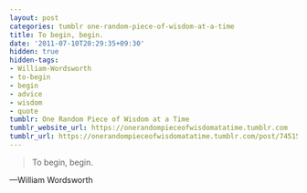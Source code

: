 ```yaml
---
layout: post
categories: tumblr one-random-piece-of-wisdom-at-a-time
title: To begin, begin.
date: '2011-07-10T20:29:35+09:30'
hidden: true
hidden-tags:
- William-Wordsworth
- to-begin
- begin
- advice
- wisdom
- quote
tumblr: One Random Piece of Wisdom at a Time
tumblr_website_url: https://onerandompieceofwisdomatatime.tumblr.com
tumblr_url: https://onerandompieceofwisdomatatime.tumblr.com/post/7451524823/to-begin-begin
---
```

> To begin, begin.

—William Wordsworth&nbsp;
